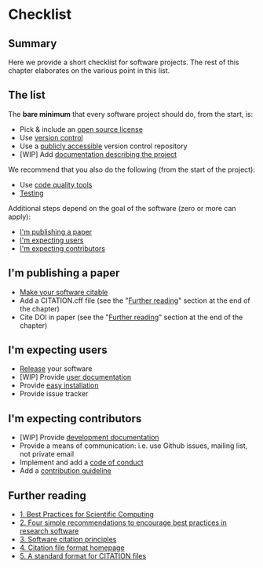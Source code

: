 # Checklist

## Summary
Here we provide a short checklist for software projects. The rest of this chapter elaborates on the various point in this list.

## The list

The __bare minimum__ that every software project should do, from the start, is:
* Pick & include an [open source license]( /open_research/02/softwarelicenses)
* Use [version control](/version_control/version_control)
* Use a [publicly accessible](/open_research/02/opensourcesoftware)
 version control repository
* [WIP] Add [documentation describing the project]()


We recommend that you also do the following (from the start of the project):
* Use [code quality tools](/code_quality/code_quality)
* [Testing](/testing/testing)


Additional steps depend on the goal of the software (zero or more can apply):
* [I'm publishing a paper](#im-publishing-a-paper)
* [I'm expecting users](#im-expecting-users)
* [I'm expecting contributors](#im-expecting-contributors)

## I'm publishing a paper

* [Make your software citable](/software_checklist/01/making_software_citable)
* Add a CITATION.cff file (see the "[Further reading](#further-reading)" section at the end of the chapter)
* Cite DOI in paper (see the "[Further reading](#further-reading)" section at the end of the chapter)


## I'm expecting users

* [Release](/software_checklist/02/releases) your software
* [WIP] Provide [user documentation](/software_documentation/02/project_documentation)
* Provide [easy installation](/software_checklist/02/releases#one-command-install)
* Provide issue tracker


## I'm expecting contributors

* [WIP] Provide [development documentation](/software_documentation/02/code_documentation)
* Provide a means of communication: i.e. use Github issues, mailing list, not private email
* Implement and add a [code of conduct](/collaborating_github/3/getting_contributors#code-of-conduct)
* Add a [contribution guideline](/collaborating_github/3/getting_contributors#code-of-conduct)


## Further reading
- [1. Best Practices for Scientific Computing
](https://journals.plos.org/plosbiology/article?id=10.1371/journal.pbio.1001745)
- [2. Four simple recommendations to encourage best practices in research software](https://www.ncbi.nlm.nih.gov/pmc/articles/PMC5490478/)
- [3. Software citation principles](https://www.force11.org/software-citation-principles)
- [4. Citation file format homepage](https://citation-file-format.github.io)
- [5. A standard format for CITATION files](https://software.ac.uk/blog/2017-12-12-standard-format-citation-files)
